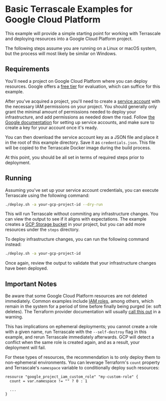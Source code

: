 # Basic Terrascale Examples for Google Cloud Platform

This example will provide a simple starting point for working with Terrascale and deploying resources into
a Google Cloud Platform project.

The following steps assume you are running on a Linux or macOS system, but the process will most likely be similar on Windows.

## Requirements

You'll need a project on Google Cloud Platform where you can deploy resources. Google offers a [free tier](https://cloud.google.com/free) for
evaluation, which can suffice for this example.

After you've acquired a project, you'll need to create a [service account](https://cloud.google.com/iam/docs/service-accounts) with the necessary
IAM permissions on your project. You should generally only grant the minimal amount of permissions needed to deploy your infrastructure, and add
permissions as needed down the road. Follow [the Google documentation](https://cloud.google.com/iam/docs/creating-managing-service-account-keys) 
for setting up service accounts, and make sure to create a key for your account once it's ready.

You can then download the service account key as a JSON file and place it in the root of this example directory. Save it as `credentials.json`.
This file will be copied to the Terrascale Docker image during the build process.

At this point, you should be all set in terms of required steps prior to deployment.

## Running

Assuming you've set up your service account credentials, you can execute Terrascale using the following command:

```bash
./deploy.sh -a your-gcp-project-id --dry-run
```

This will run Terrascale without commiting any infrastructure changes. You can view the output to see if it aligns with expectations. The example
creates a [GCP Storage bucket](https://registry.terraform.io/providers/hashicorp/google/latest/docs/resources/storage_bucket) in your project, but
you can add more resources under the `steps` directory.

To deploy infrastructure changes, you can run the following command instead:

```bash
./deploy.sh -a your-gcp-project-id
```

Once again, review the output to validate that your infrastructure changes have been deployed.

## Important Notes

Be aware that some Google Cloud Platform resources are not deleted immediately. Common examples include [IAM roles](https://cloud.google.com/iam/docs/creating-custom-roles#deleting-custom-role), among others, which remain in the system for a period of time before finally being purged 
(ie: soft deletes). The Terraform provider documentation will usually [call this out](https://registry.terraform.io/providers/hashicorp/google/latest/docs/resources/google_project_iam_custom_role) in a warning.

This has implications on ephemeral deployments; you cannot create a role with a given name, run Terrascale with the `--self-destroy` flag
in this example, and rerun Terrascale immediately afterwards. GCP will detect a conflict when the same role is created again, and as a result, your
deployment will fail.

For these types of resources, the recommendation is to only deploy them to non-ephemeral environments. You can leverage Terraform's `count` property
and Terrascale's `namespace` variable to conditionally deploy such resources:

```hcl-terraform
resource "google_project_iam_custom_role" "my-custom-role" {
  count = var.namespace != "" ? 0 : 1
  
  ...
}
```